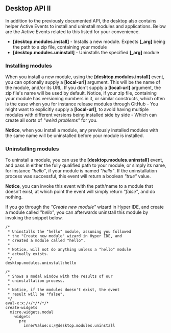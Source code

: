 ## Desktop API II

In addition to the previously documented API, the desktop also contains helper Active Events to
install and uninstall modules and applications. Below are the Active Events related to this
listed for your convenience.

* __[desktop.modules.install]__ - Installs a new module. Expects __[\_arg]__ being the path to a zip file, containing your module
* __[desktop.modules.uninstall]__ - Uninstalls the specified __[\_arg]__ module

### Installing modules

When you install a new module, using the **[desktop.modules.install]** event, you can optionally
supply a **[local-url]** argument. This will be the name of the module, and/or its URL. If you don't
supply a **[local-url]** argument, the zip file's name will be used by default. Notice, if your
zip file, containing your module has versioning numbers in it, or similar constructs, which often
is the case when you for instance release modules through GitHub - You might want to explicitly
supply a **[local-url]**, to avoid having multiple modules with different versions being installed
side by side - Which can create all sorts of _"weird problems"_ for you.

**Notice**, when you install a module, any previously installed modules with the same name will
be uninstalled before your module is installed.

### Uninstalling modules

To uninstall a module, you can use the **[desktop.modules.uninstall]** event, and pass in either
the fully qualified path to your module, or simply its name, for instance _"hello"_, if your module
is named _"hello"_. If the uninstallation process was successful, this event will return a boolean
_"true"_ value.

**Notice**, you can invoke this event with the path/name to a module that doesn't exist, at which
point the event will simply return _"false"_, and do nothing.

If you go through the _"Create new module"_ wizard in Hyper IDE, and create a module called _"hello"_,
you can afterwards uninstall this module by invoking the snippet below.

```hyperlambda-snippet
/*
 * Uninstalls the "hello" module, assuming you followed
 * the "Create new module" wizard in Hyper IDE, and
 * created a module called "hello".
 *
 * Notice, will not do anything unless a "hello" module
 * actually exists.
 */
desktop.modules.uninstall:hello

/*
 * Shows a modal window with the results of our
 * uninstallation process.
 *
 * Notice, if the modules doesn't exist, the event
 * result will be "false".
 */
eval-x:x:/+/*/*/*/*
create-widgets
  micro.widgets.modal
    widgets
      pre
        innerValue:x:/@desktop.modules.uninstall
```


